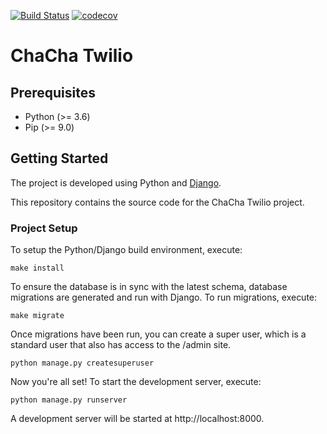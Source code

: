 [![Build Status](https://travis-ci.org/alexdlaird/twilio-taskrouter-demo.svg?branch=master)](https://travis-ci.org/alexdlaird/twilio-taskrouter-demo)
[![codecov](https://codecov.io/gh/alexdlaird/twilio-taskrouter-demo/branch/master/graph/badge.svg)](https://codecov.io/gh/alexdlaird/twilio-taskrouter-demo)


ChaCha Twilio
================

## Prerequisites
* Python (>= 3.6)
* Pip (>= 9.0)

## Getting Started
The project is developed using Python and [Django](https://www.djangoproject.com).

This repository contains the source code for the ChaCha Twilio project.

### Project Setup
To setup the Python/Django build environment, execute:

```
make install
```

To ensure the database is in sync with the latest schema, database migrations are generated and run with Django. To run migrations, execute:

```
make migrate
```

Once migrations have been run, you can create a super user, which is a standard user that also has access to the /admin site.

```
python manage.py createsuperuser
```

Now you're all set! To start the development server, execute:

```
python manage.py runserver
```

A development server will be started at http://localhost:8000.